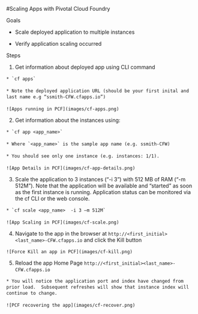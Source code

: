 #Scaling Apps with Pivotal Cloud Foundry

Goals

  * Scale deployed application to multiple instances

  * Verify application scaling occurred

Steps

  1. Get information about deployed app using CLI command

    * `cf apps`

    * Note the deployed application URL (should be your first inital and last name e.g “ssmith-CFW.cfapps.io”)

    ![Apps running in PCF](images/cf-apps.png)

  2. Get information about the instances using:

    * `cf app <app_name>`

    * Where `<app_name>` is the sample app name (e.g. ssmith-CFW)

    * You should see only one instance (e.g. instances: 1/1).

    ![App Details in PCF](images/cf-app-details.png)
 
  3. Scale the application to 3 instances (“-i 3”) with 512 MB of RAM (“-m 512M”).   Note that the application will be available and “started” as soon as the first instance is running.  Application status can be monitored via the cf CLI or the web console.

    * `cf scale <app_name>  -i 3 –m 512M`
 
    ![App Scaling in PCF](images/cf-scale.png)

  4. Navigate to the app in the browser at `http://<first_initial><last_name>-CFW.cfapps.io` and click the Kill button

    ![Force Kill an app in PCF](images/cf-kill.png)
 
  5. Reload the app Home Page `http://<first_initial><last_name>-CFW.cfapps.io`

    * You will notice the application port and index have changed from prior load.  Subsequent refreshes will show that instance index will continue to change.

    ![PCF recovering the app](images/cf-recover.png)


